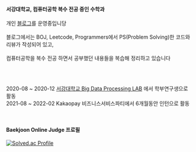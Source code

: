 #### 서강대학교, 컴퓨터공학 복수 전공 중인 수학과 

개인 [블로그](https://blog.naver.com/sehong1602/)를 운영중입니당  <br/><br/>
블로그에서는 BOJ, Leetcode, Programmers에서 PS(Problem Solving)한 코드와 리뷰가 작성되어 있고, <br/><br/>
컴퓨터공학을 복수 전공 하면서 공부했던 내용들을 복습해 정리하고 있습니다 

<br/><br/>

2020-08 ~ 2020-12 [서강대학교 Big Data Processing LAB](http://bigdata.sogang.ac.kr/) 에서 학부연구생으로 활동 <br/>
2021-08 ~ 2022-02 Kakaopay 비즈니스서비스파티에서 6개월동안 인턴으로 활동

<br/>

#### Baekjoon Online Judge 프로필
[![Solved.ac Profile](http://mazassumnida.wtf/api/v2/generate_badge?boj=sehong1602)](https://solved.ac/sehong1602)
